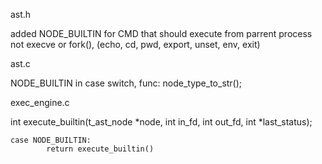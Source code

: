 ast.h

added NODE_BUILTIN for CMD that should execute from parrent process not execve or fork(), (echo, cd, pwd, export, unset, env, exit)

ast.c

NODE_BUILTIN in case switch, func: node_type_to_str();

exec_engine.c

int execute_builtin(t_ast_node *node, int in_fd, int out_fd, int *last_status);

	case NODE_BUILTIN:
			return execute_builtin()